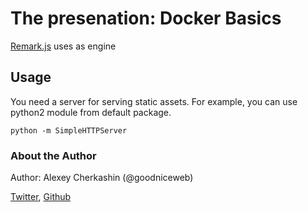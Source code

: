 # The presenation: Docker Basics

[Remark.js](http://remarkjs.com/) uses as engine

## Usage

You need a server for serving static assets. For example, you can use python2 module from default package.

```
python -m SimpleHTTPServer
```

### About the Author

Author: Alexey Cherkashin (@goodniceweb)

[Twitter](https://twitter.com/goodniceweb), [Github](https://github.com/goodniceweb)
